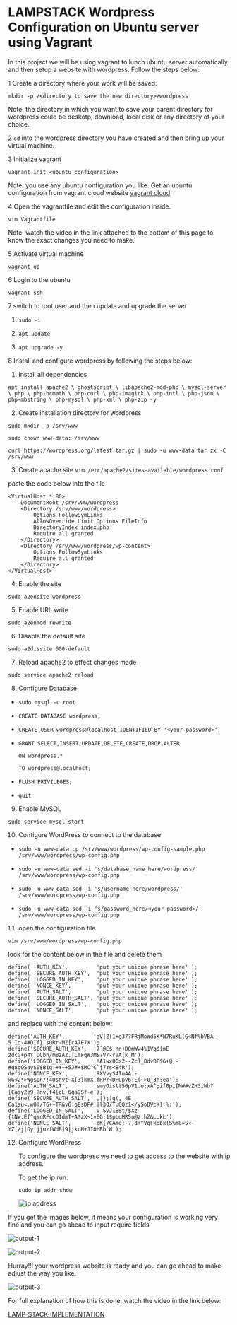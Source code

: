 # LAMPSTACK Wordpress Configuration on Ubuntu server using Vagrant

In this project we will be using vagrant to lunch ubuntu server automatically and then setup a website with wordpress. Follow the steps below:

1   Create a directory where your work will be saved:

`mkdir -p /<directory to save the new directory>/wordpress`

Note: the directory in which you want to save your parent directory for wordpress could be deskotp, download, local disk or any directory of your choice.

2 `cd` into the wordpress directory you have created and then bring up your virtual machine.

3 Initialize vagrant

`vagrant init <ubuntu configuration>`

Note: you use any ubuntu configuration you like. Get an ubuntu configuration from vagrant cloud website 
[vagrant cloud](https://app.vagrantup.com/boxes/search?utf8=%E2%9C%93&sort=downloads&provider=&q=ubuntu+20.04)


4 Open the vagrantfile and edit the configuration inside.
  
  `vim Vagrantfile`

Note: watch the video in the link attached to the bottom of this page to know the exact changes you need to make.

5 Activate virtual machine

`vagrant up`

6 Login to the ubuntu

`vagrant ssh`

7 switch to root user and then update and upgrade the server

1. `sudo -i`

2. `apt update`

3. `apt upgrade -y`


8 Install and configure wordpress by following the steps below:

1. Install all dependencies

`apt install apache2 \
                 ghostscript \
                 libapache2-mod-php \
                 mysql-server \
                 php \
                 php-bcmath \
                 php-curl \
                 php-imagick \
                 php-intl \
                 php-json \
                 php-mbstring \
                 php-mysql \
                 php-xml \
                 php-zip -y`

2. Create installation directory for wordpress

`sudo mkdir -p /srv/www`

`sudo chown www-data: /srv/www`

`curl https://wordpress.org/latest.tar.gz | sudo -u www-data tar zx -C /srv/www`

3. Create apache site
`vim /etc/apache2/sites-available/wordpress.conf`

paste the code below into the file
```
<VirtualHost *:80>
    DocumentRoot /srv/www/wordpress
    <Directory /srv/www/wordpress>
        Options FollowSymLinks
        AllowOverride Limit Options FileInfo
        DirectoryIndex index.php
        Require all granted
    </Directory>
    <Directory /srv/www/wordpress/wp-content>
        Options FollowSymLinks
        Require all granted
    </Directory>
</VirtualHost>
```
4. Enable the site

`sudo a2ensite wordpress`

5. Enable URL write

`sudo a2enmod rewrite`

6. Disable the default site

`sudo a2dissite 000-default`

7. Reload apache2 to effect changes made

`sudo service apache2 reload`

8. Configure Database

  - `sudo mysql -u root`
- `CREATE DATABASE wordpress;`
- `CREATE USER wordpress@localhost IDENTIFIED BY '<your-password>';`
- `GRANT SELECT,INSERT,UPDATE,DELETE,CREATE,DROP,ALTER`
   
   `ON wordpress.*`

   `TO wordpress@localhost;`

- `FLUSH PRIVILEGES;`

- `quit`

9. Enable MySQL 

`sudo service mysql start`

10. Configure WordPress to connect to the database

- `sudo -u www-data cp /srv/www/wordpress/wp-config-sample.php /srv/www/wordpress/wp-config.php`

- `sudo -u www-data sed -i 's/database_name_here/wordpress/' /srv/www/wordpress/wp-config.php`

- `sudo -u www-data sed -i 's/username_here/wordpress/' /srv/www/wordpress/wp-config.php`

- `sudo -u www-data sed -i 's/password_here/<your-password>/' /srv/www/wordpress/wp-config.php`

11. open the configuration file

`vim /srv/www/wordpress/wp-config.php`

look for the content below in the file and delete them

```
define( 'AUTH_KEY',         'put your unique phrase here' );
define( 'SECURE_AUTH_KEY',  'put your unique phrase here' );
define( 'LOGGED_IN_KEY',    'put your unique phrase here' );
define( 'NONCE_KEY',        'put your unique phrase here' );
define( 'AUTH_SALT',        'put your unique phrase here' );
define( 'SECURE_AUTH_SALT', 'put your unique phrase here' );
define( 'LOGGED_IN_SALT',   'put your unique phrase here' );
define( 'NONCE_SALT',       'put your unique phrase here' );
```

and replace with the content below:

```
define('AUTH_KEY',         'aV|Z(1+e37?FRjMoWd5K*W7RuKL(G<Nf%bVBA-5.Iq-4#DIf}`sORr-MZ[cA7E7X');
define('SECURE_AUTH_KEY',  '7`@E$;nn)DOmWw4%1Vq${mE zdcG+p4Y_DCbh/mBzAZ.|LmFqW3M&?V/-rVA[k_M');
define('LOGGED_IN_KEY',    '!A1wx0O>2--Zc]_8dvBP$6+@,- #q8qQSay$0$Big!+Y~+5J#+$MC^C`j7Ys<84R');
define('NONCE_KEY',        '9XVvyS4Iu4A -xG<2*>Wg$pn/!4Usnvt~X[3]kmXTfRPr<DPUpV6|E(~>0_3h;ea');
define('AUTH_SALT',        'smyOistt56pV1.o;xA^;if0pi[M##vZH3iWb?[Casy2e9}?nv,f4[cL 6ga9Sf-e');
define('SECURE_AUTH_SALT', ',|};)g(, 4E Ca1su<.wO|/T6++TR&y6.qEsDF#!|l3O/TuOQz1</ySoDVcK}`%:');
define('LOGGED_IN_SALT',   'V SvJ1BSt/$Xz {tNw:Ef^qsnRFccQIdmT+A!zX~1v6G;1$pLqHR5n@z.hZ&L:kL');
define('NONCE_SALT',       'cK{7CAme}-?]d+^VqFk8bx(S%m8=S<-YZ[/j|Oy!jjuzfWdB]9|jkcH+JI0hBb`W');
```

12. Configure WordPress

    To configure the wordpress we need to get access to the website with ip address.
    
    To get the ip run:

    `sudo ip addr show`

    ![ip address](./image/ip.jpg)

If you get the images below, it means your configuration is working very fine and you can go ahead to input require fields

![output-1](./image/output-1.jpg)


![output-2](./image/output-2.jpg)


Hurray!!! your wordpress website is ready and you can go ahead to make adjust the way you like.

![output-3](./image/output3.jpg)


For full explanation of how this is done, watch the video in the link below:

[LAMP-STACK-IMPLEMENTATION](https://youtu.be/ljD1PvIiaQA)